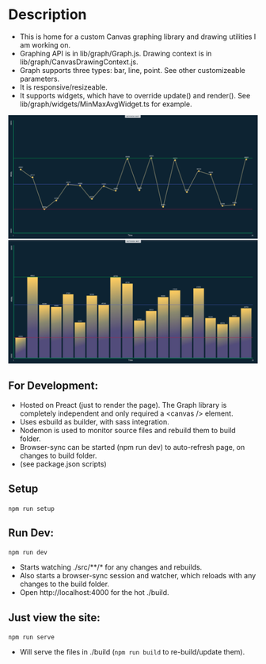 # Description
* This is home for a custom Canvas graphing library and drawing utilities I am working on.
* Graphing API is in lib/graph/Graph.js. Drawing context is in lib/graph/CanvasDrawingContext.js.
* Graph supports three types: bar, line, point. See other customizeable parameters.
* It is responsive/resizeable. 
* It supports widgets, which have to override update() and render(). See lib/graph/widgets/MinMaxAvgWidget.ts for example.

![Sample](./src/static/sample.png?raw=true "Sample line graphs")
![Sample](./src/static/sample2.png?raw=true "Sample bar graph")

## For Development:
* Hosted on Preact (just to render the page). The Graph library is completely independent and only required a \<canvas /> element.
* Uses esbuild as builder, with sass integration. 
* Nodemon is used to monitor source files and rebuild them to build folder. 
* Browser-sync can be started (npm run dev) to auto-refresh page, on changes to build folder.
* (see package.json scripts)

## Setup
```npm run setup```

## Run Dev:
```npm run dev```
* Starts watching ./src/**/* for any changes and rebuilds.
* Also starts a browser-sync session and watcher, which reloads with any changes to the build folder.
* Open http://localhost:4000 for the hot ./build.

## Just view the site:
```npm run serve```
* Will serve the files in ./build (```npm run build``` to re-build/update them).
